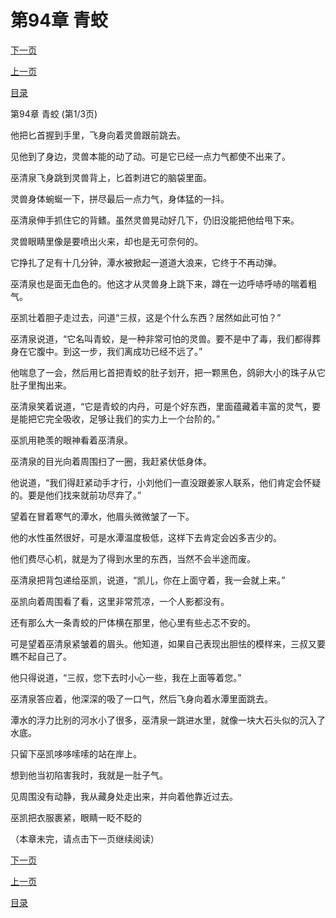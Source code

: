 <h1>第94章   青蛟</h1>
            <div><p><a href="./280_%E7%AC%AC94%E7%AB%A0_%E9%9D%92%E8%9B%9F.md">下一页</a></p><p><a href="./278_%E7%AC%AC93%E7%AB%A0_%E5%85%AB%E6%9E%81%E9%95%9C.md">上一页</a></p><p><a href="../">目录</a></p></div>
            <div><p>第94章   青蛟 (第1/3页)</p><p>他把匕首握到手里，飞身向着灵兽跟前跳去。</p><p>见他到了身边，灵兽本能的动了动。可是它已经一点力气都使不出来了。</p><p>巫清泉飞身跳到灵兽背上，匕首刺进它的脑袋里面。</p><p>灵兽身体蜿蜒一下，拼尽最后一点力气，身体猛的一抖。</p><p>巫清泉伸手抓住它的背鳍。虽然灵兽晃动好几下，仍旧没能把他给甩下来。</p><p>灵兽眼睛里像是要喷出火来，却也是无可奈何的。</p><p>它挣扎了足有十几分钟，潭水被掀起一道道大浪来，它终于不再动弹。</p><p>巫清泉也是面无血色的。他这才从灵兽身上跳下来，蹲在一边呼哧呼哧的喘着粗气。</p><p>巫凯壮着胆子走过去，问道“三叔，这是个什么东西？居然如此可怕？”</p><p>巫清泉说道，“它名叫青蛟，是一种非常可怕的灵兽。要不是中了毒，我们都得葬身在它腹中。到这一步，我们离成功已经不远了。”</p><p>他喘息了一会，然后用匕首把青蛟的肚子划开，把一颗黑色，鸽卵大小的珠子从它肚子里掏出来。</p><p>巫清泉笑着说道，“它是青蛟的内丹，可是个好东西，里面蕴藏着丰富的灵气，要是能把它完全吸收，足够让我们的实力上一个台阶的。”</p><p>巫凯用艳羡的眼神看着巫清泉。</p><p>巫清泉的目光向着周围扫了一圈，我赶紧伏低身体。</p><p>他说道，“我们得赶紧动手才行，小刘他们一直没跟姜家人联系，他们肯定会怀疑的。要是他们找来就前功尽弃了。”</p><p>望着在冒着寒气的潭水，他眉头微微皱了一下。</p><p>他的水性虽然很好，可是水潭温度极低，这样下去肯定会凶多吉少的。</p><p>他们费尽心机，就是为了得到水里的东西，当然不会半途而废。</p><p>巫清泉把背包递给巫凯，说道，“凯儿，你在上面守着，我一会就上来。”</p><p>巫凯向着周围看了看，这里非常荒凉，一个人影都没有。</p><p>还有那么大一条青蛟的尸体横在那里，他心里有些忐忑不安的。</p><p>可是望着巫清泉紧皱着的眉头。他知道，如果自己表现出胆怯的模样来，三叔又要瞧不起自己了。</p><p>他只得说道，“三叔，您下去时小心一些，我在上面等着您。”</p><p>巫清泉答应着，他深深的吸了一口气，然后飞身向着水潭里面跳去。</p><p>潭水的浮力比别的河水小了很多，巫清泉一跳进水里，就像一块大石头似的沉入了水底。</p><p>只留下巫凯哆哆嗦嗦的站在岸上。</p><p>想到他当初陷害我时，我就是一肚子气。</p><p>见周围没有动静，我从藏身处走出来，并向着他靠近过去。</p><p>巫凯把衣服裹紧，眼睛一眨不眨的</p><p>（本章未完，请点击下一页继续阅读）</p></div>
            <div><p><a href="./280_%E7%AC%AC94%E7%AB%A0_%E9%9D%92%E8%9B%9F.md">下一页</a></p><p><a href="./278_%E7%AC%AC93%E7%AB%A0_%E5%85%AB%E6%9E%81%E9%95%9C.md">上一页</a></p><p><a href="../">目录</a></p></div>